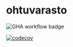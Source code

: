 # ohtuvarasto

![GHA workflow badge](https://github.com/lalaajal/ohtuvarasto/workflows/CI/badge.svg)  


[![codecov](https://codecov.io/github/lalaajal/ohtuvarasto/graph/badge.svg?token=70GZEDF1UZ)](https://codecov.io/github/lalaajal/ohtuvarasto)


